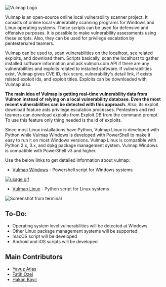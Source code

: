 ![Vulmap Logo](https://raw.githubusercontent.com/vulmon/Vulmap/master/Vulmap-Windows/vulmap-logo.png)

Vulmap is an open-source online local vulnerability scanner project. It consists of online local vulnerability scanning programs for Windows and Linux operating systems. These scripts can be used for defensive and offensive purposes. It is possible to make vulnerability assessments using these scripts. Also, they can be used for privilege escalation by pentesters/red teamers.

Vulmap can be used to, scan vulnerabilities on the localhost, see related exploits, and download them. Scripts basically, scan the localhost to gather installed software information and ask vulmon.com API if there are any vulnerabilities and exploits related to installed software. If vulnerabilities exist, Vulmap gives CVE ID, risk score, vulnerability's detail link, if exists related exploit ids, and exploit titles. Exploits can be downloaded with Vulmap also.

**The main idea of Vulmap is getting real-time vulnerability data from Vulmon instead of relying on a local vulnerability database. Even the most recent vulnerabilities can be detected with this approach.** Also, its exploit download feature aids privilege escalation processes. Pentesters and red teamers can download exploits from Exploit DB from the command prompt. To use this feature only thing needed is the id of exploits.

Since most Linux installations have Python, Vulmap Linux is developed with Python while Vulmap Windows is developed with PowerShell to make it easy to run it on most Windows versions. Vulmap Linux is compatible with Python 2.x, 3.x, and dpkg package management system. Vulmap Windows is compatible with PowerShell v3 and higher.

Use the below links to get detailed information about vulmap:

- [Vulmap Windows](https://github.com/vulmon/Vulmap/tree/master/Vulmap-Windows) - Powershell script for Windows systems

[![usage gif](https://raw.githubusercontent.com/vulmon/Vulmap/master/Vulmap-Windows/uc.gif)](https://www.youtube.com/watch?v=y39w9WYYnmI)

- [Vulmap Linux](https://github.com/vulmon/Vulmap/tree/master/Vulmap-Linux) - Python script for Linux systems

![Screenshot from terminal](https://raw.githubusercontent.com/vulmon/Vulmap/master/Vulmap-Linux/screenshot.png)

## To-Do:
* Operating system level vulnerabilities will be detected at Windows
* Other Linux package management systems will be supported
* macOS script will be developed
* Android and iOS scripts will be developed

## Main Contributors
* [Yavuz Atlas](https://github.com/yavuzatlas)
* [Fatih Özel](https://github.com/ozelfatih)
* [Hakan Bayır](https://github.com/HakanBayir)
